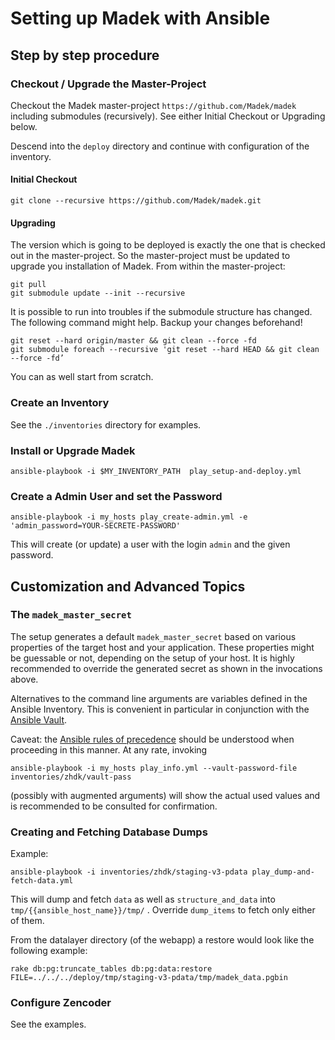 Setting up Madek with Ansible
=============================


Step by step procedure
----------------------

### Checkout / Upgrade the Master-Project

Checkout the Madek master-project `https://github.com/Madek/madek` including
submodules (recursively). See either Initial Checkout or Upgrading below.

Descend into the `deploy` directory and continue with configuration of the
inventory.

#### Initial Checkout

    git clone --recursive https://github.com/Madek/madek.git

#### Upgrading

The version which is going to be deployed is exactly the one that is checked
out in the master-project. So the master-project must be updated to upgrade
you installation of Madek. From within the master-project:

    git pull
    git submodule update --init --recursive

It is possible to run into troubles if the submodule structure has changed. The
following command might help. Backup your changes beforehand!

    git reset --hard origin/master && git clean --force -fd
    git submodule foreach --recursive 'git reset --hard HEAD && git clean --force -fd’

You can as well start from scratch.


### Create an Inventory

See the `./inventories` directory for examples.


### Install or Upgrade Madek

    ansible-playbook -i $MY_INVENTORY_PATH  play_setup-and-deploy.yml


### Create a Admin User and set the Password

    ansible-playbook -i my_hosts play_create-admin.yml -e 'admin_password=YOUR-SECRETE-PASSWORD'

This will create (or update) a user with the login `admin` and the given
password.


Customization and Advanced Topics
---------------------------------

### The `madek_master_secret`

The setup generates a default `madek_master_secret` based on various properties
of the target host and your application. These properties might be guessable or
not, depending on the setup of your host. It is highly recommended to override
the generated secret as shown in the invocations above.

Alternatives to the command line arguments are variables defined in the Ansible
Inventory. This is convenient in particular in conjunction with the [Ansible
Vault].

Caveat: the [Ansible rules of precedence] should be understood when proceeding
in this manner. At any rate, invoking

    ansible-playbook -i my_hosts play_info.yml --vault-password-file inventories/zhdk/vault-pass

(possibly with augmented arguments) will show the actual used values and
is recommended to be consulted for confirmation.

  [Ansible rules of precedence]: http://docs.ansible.com/ansible/playbooks_variables.html#variable-precedence-where-should-i-put-a-variable
  [Ansible Vault]: http://docs.ansible.com/ansible/playbooks_vault.html


### Creating and Fetching Database Dumps

Example:

    ansible-playbook -i inventories/zhdk/staging-v3-pdata play_dump-and-fetch-data.yml


This will dump and fetch `data` as well as `structure_and_data` into
`tmp/{{ansible_host_name}}/tmp/` . Override `dump_items` to fetch only either
of them.

From the datalayer directory (of the webapp) a restore would look like the
following example:

    rake db:pg:truncate_tables db:pg:data:restore FILE=../../../deploy/tmp/staging-v3-pdata/tmp/madek_data.pgbin




### Configure Zencoder

See the examples.

